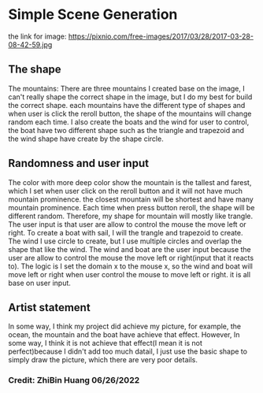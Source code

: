 <h1>Simple Scene Generation</h1>

the link for image: https://pixnio.com/free-images/2017/03/28/2017-03-28-08-42-59.jpg

<h2>The shape</h2>
The mountains: There are three mountains I created base on the image, I can't really shape the correct shape in the image, but I do my best for build the correct shape. each mountains have the different type of shapes and when user is click the reroll button, the shape of the mountains will change random each time. I also create the boats and the wind for user to control, the boat have two different shape such as the triangle and trapezoid and the wind shape have create by the shape circle.

<h2>Randomness and user input</h2>
The color with more deep color show the mountain is the tallest and farest, which I set when user click on the reroll button and it will not have much mountain prominence. the closest mountain will be shortest and have many mountain prominence. Each time when press button reroll, the shape will be different random. Therefore, my shape for mountain will mostly like trangle. The user input is that user are allow to control the mouse the move left or right. To create a boat with sail, I will the trangle and trapezoid to create. The wind I use circle to create, but I use multiple circles and overlap the shape that like the wind. The wind and boat are the user input because the user are allow to control the mouse the move left or right(input that it reacts to). The logic is I set the domain x to the mouse x, so the wind and boat will move left or right when user control the mouse to move left or right. it is all base on user input.

<h2>Artist statement</h2>
In some way, I think my project did achieve my picture, for example, the ocean, the mountain and the boat have achieve that effect. However, In some way, I think it is not achieve that effect(I mean it is not perfect)because I didn't add too much datail, I just use the basic shape to simply draw the picture, which there are very poor details.
<h3>Credit: ZhiBin Huang 06/26/2022</h3>
